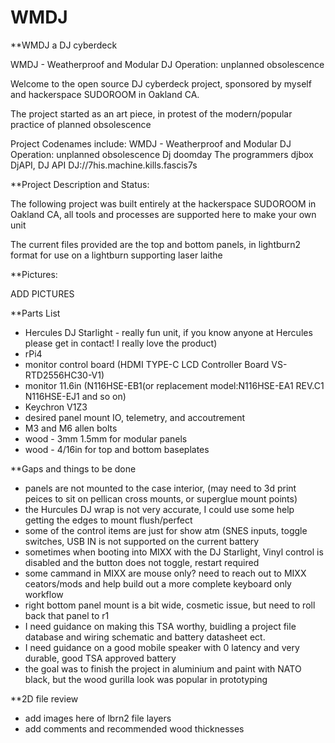 # WMDJ

**WMDJ a DJ cyberdeck

WMDJ - Weatherproof and Modular DJ 
Operation: unplanned obsolescence 

Welcome to the open source DJ cyberdeck project, sponsored by myself and hackerspace SUDOROOM in Oakland CA.

The project started as an art piece, in protest of the modern/popular practice of planned obsolescence

Project Codenames include:
WMDJ - Weatherproof and Modular DJ 
Operation: unplanned obsolescence 
Dj doomday
The programmers djbox
DjAPI, DJ API 
DJ://7his.machine.kills.fascis7s


**Project Description and Status:

The following project was built entirely at the hackerspace SUDOROOM in Oakland CA, all tools and processes are supported here to make your own unit

The current files provided are the top and bottom panels, in lightburn2 format for use on a lightburn supporting laser laithe

**Pictures:

ADD PICTURES

**Parts List
- Hercules DJ Starlight - really fun unit, if you know anyone at Hercules please get in contact! I really love the product)
- rPi4
- monitor control board (HDMI TYPE-C LCD Controller Board VS-RTD2556HC30-V1)
- monitor 11.6in (N116HSE-EB1(or replacement model:N116HSE-EA1 REV.C1 N116HSE-EJ1 and so on)
- Keychron V1Z3
- desired panel mount IO, telemetry, and accoutrement
- M3 and M6 allen bolts
- wood - 3mm 1.5mm for modular panels
- wood - 4/16in for top and bottom baseplates

**Gaps and things to be done
- panels are not mounted to the case interior, (may need to 3d print peices to sit on  pellican cross mounts, or superglue mount points)
- the Hurcules DJ wrap is not very accurate, I could use some help getting the edges to mount flush/perfect
- some of the control items are just for show atm (SNES inputs, toggle switches, USB IN is not supported on the current battery
- sometimes when booting into MIXX with the DJ Starlight, Vinyl control is disabled and the button does not toggle, restart required
- some cammand in MIXX are mouse only? need to reach out to MIXX ceators/mods and help build out a more complete keyboard only workflow
- right bottom panel mount is a bit wide, cosmetic issue, but need to roll back that panel to r1
- I need guidance on making this TSA worthy, buidling a project file database and wiring schematic and battery datasheet ect.
- I need guidance on a good mobile speaker with 0 latency and very durable, good TSA approved battery
- the goal was to finish the project in aluminium and paint with NATO black, but the wood gurilla look was popular in prototyping

**2D file review
- add images here of lbrn2 file layers 
- add comments and recommended wood thicknesses

